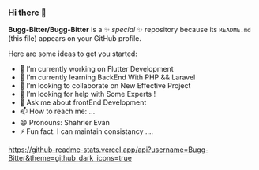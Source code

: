 ### Hi there 👋


**Bugg-Bitter/Bugg-Bitter** is a ✨ _special_ ✨ repository because its `README.md` (this file) appears on your GitHub profile.

Here are some ideas to get you started:

- 🔭 I’m currently working on Flutter Development
- 🌱 I’m currently learning BackEnd With PHP && Laravel
- 👯 I’m looking to collaborate on New Effective Project
- 🤔 I’m looking for help with Some Experts !
- 💬 Ask me about frontEnd Development
- 📫 How to reach me: ...
- 😄 Pronouns: Shahrier Evan
- ⚡ Fun fact: I can maintain consistancy .... 

https://github-readme-stats.vercel.app/api?username=Bugg-Bitter&theme=github_dark_icons=true
